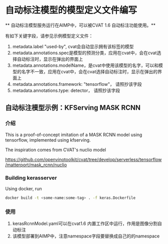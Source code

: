 # 自动标注模型的模型定义文件编写
** 自动标注模型服务运行在AIMP中，可以被CVAT 1.6 自动标注功能使用。**

有如下关键字段，请参见示例模型定义文件：
1. metadata.label "used-by", cvat会自动显示拥有该标签的模型
1. metadata.annotations.spec是模型的预测分类，应用在cvat中，会在cvat选择自动标注时，显示在弹出的界面上
1. metadata.annotations.modelName，是cvat中使用该模型的名字，可以和模型的名字不一致，应用在cvat中，会在cvat选择自动标注时，显示在弹出的界面上
1. metadata.annotations.framework: "tensorflow"， 请照抄该字段
1. metadata.annotations.type: detector， 请照抄该字段

## 自动标注模型示例：KFServing MASK RCNN
### 介绍
This is a proof-of-concept imitation of a MASK RCNN model using tensorflow, implemented using kfserving.

The inspiration comes from CVAT's nuclio model

https://github.com/openvinotoolkit/cvat/tree/develop/serverless/tensorflow/matterport/mask_rcnn/nuclio


### Building kerasserver
Using docker, run

```bash
docker build -t <some-name:some-tag> . -f keras.Dockerfile 
```
### 使用
1. kerasRcnnModel.yaml可以在cvat1.6 内置工作区中运行，作用是图像分割自动标注
2. 该模型部署到AIMP中，注意namespace字段要替换成自己的的namespace

